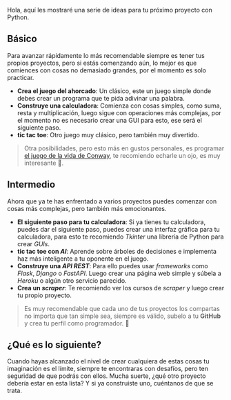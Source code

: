 Hola, aquí les mostraré una serie de ideas para tu próximo proyecto con Python.
## Básico
Para avanzar rápidamente lo más recomendable siempre es tener tus propios proyectos, pero si estás comenzando aún, lo mejor es que comiences con cosas no demasiado grandes, por el momento es solo practicar.
- **Crea el juego del ahorcado**: Un clásico, este un juego simple donde debes crear un programa que te pida adivinar una palabra.
- **Construye una calculadora**: Comienza con cosas simples, como suma, resta y multiplicación, luego sigue con operaciones más complejas, por el momento no es necesario crear una GUI para esto, ese será el siguiente paso.
- **tic tac toe**: Otro juego muy clásico, pero también muy divertido.
>  Otra posibilidades, pero esto más en gustos personales, es programar [el juego de la vida de Conway](https://es.wikipedia.org/wiki/Juego_de_la_vida), te recomiendo echarle un ojo, es muy interesante :eyes:.
## Intermedio
Ahora que ya te has enfrentado a varios proyectos puedes comenzar con cosas más complejas, pero también más emocionantes.
- **El siguiente paso para tu calculadora**: Si ya tienes tu calculadora, puedes dar el siguiente paso, puedes crear una interfaz gráfica para tu calculadora, para esto te recomiendo *Tkinter* una librería de Python para crear *GUIs*.
- **tic tac toe con *AI***: Aprende sobre árboles de decisiones e implementa haz más inteligente a tu oponente en el juego. 
- **Construye una *API REST***: Para ello puedes usar *frameworks* como *Flask*, *Django* o *FastAPI*. Luego crear una página web simple y súbela a *Heroku* o algún otro servicio parecido.
- **Crea un *scraper***: Te recomiendo ver los cursos de *scraper* y luego crear tu propio proyecto.

> Es muy recomendable que cada uno de tus proyectos los compartas no importa que tan simple sea, siempre es válido, subelo a tu **GitHub** y crea tu perfil como programador. :raised_hands: 

## ¿Qué es lo siguiente?
Cuando hayas alcanzado el nivel de crear cualquiera de estas cosas tu imaginación es el límite, siempre te encontraras con desafíos, pero ten seguridad de que podrás con ellos.
Mucha suerte, ¿qué otro proyecto debería estar en esta lista? Y si ya construiste uno, cuéntanos de que se trata.

